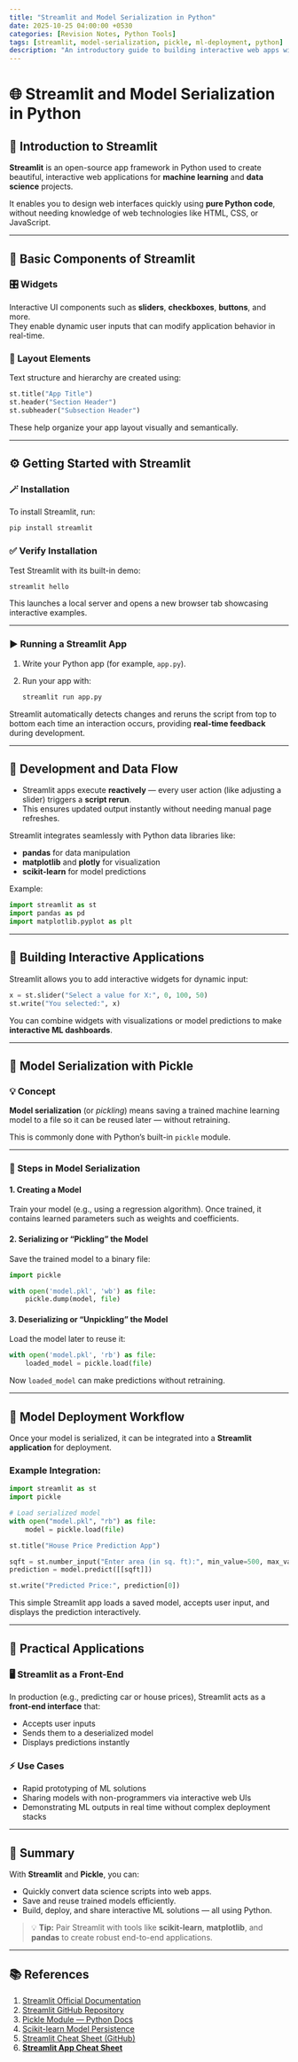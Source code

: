 ```yaml
---
title: "Streamlit and Model Serialization in Python"
date: 2025-10-25 04:00:00 +0530
categories: [Revision Notes, Python Tools]
tags: [streamlit, model-serialization, pickle, ml-deployment, python]
description: "An introductory guide to building interactive web apps with Streamlit and deploying machine learning models through serialization using Pickle."
---
```


# 🌐 Streamlit and Model Serialization in Python

## 🚀 Introduction to Streamlit

**Streamlit** is an open-source app framework in Python used to create beautiful, interactive web applications for **machine learning** and **data science** projects.  

It enables you to design web interfaces quickly using **pure Python code**, without needing knowledge of web technologies like HTML, CSS, or JavaScript.

---

## 🧩 Basic Components of Streamlit

### 🎛️ Widgets
Interactive UI components such as **sliders**, **checkboxes**, **buttons**, and more.  
They enable dynamic user inputs that can modify application behavior in real-time.

### 🧱 Layout Elements
Text structure and hierarchy are created using:
```python
st.title("App Title")
st.header("Section Header")
st.subheader("Subsection Header")
````

These help organize your app layout visually and semantically.

---

## ⚙️ Getting Started with Streamlit

### 🪄 Installation

To install Streamlit, run:

```bash
pip install streamlit
```

### ✅ Verify Installation

Test Streamlit with its built-in demo:

```bash
streamlit hello
```

This launches a local server and opens a new browser tab showcasing interactive examples.

---

### ▶️ Running a Streamlit App

1. Write your Python app (for example, `app.py`).
2. Run your app with:

   ```bash
   streamlit run app.py
   ```

Streamlit automatically detects changes and reruns the script from top to bottom each time an interaction occurs, providing **real-time feedback** during development.

---

## 🧠 Development and Data Flow

* Streamlit apps execute **reactively** — every user action (like adjusting a slider) triggers a **script rerun**.
* This ensures updated output instantly without needing manual page refreshes.

Streamlit integrates seamlessly with Python data libraries like:

* **pandas** for data manipulation
* **matplotlib** and **plotly** for visualization
* **scikit-learn** for model predictions

Example:

```python
import streamlit as st
import pandas as pd
import matplotlib.pyplot as plt
```

---

## 🧮 Building Interactive Applications

Streamlit allows you to add interactive widgets for dynamic input:

```python
x = st.slider("Select a value for X:", 0, 100, 50)
st.write("You selected:", x)
```

You can combine widgets with visualizations or model predictions to make **interactive ML dashboards**.

---

## 🧠 Model Serialization with Pickle

### 💡 Concept

**Model serialization** (or *pickling*) means saving a trained machine learning model to a file so it can be reused later — without retraining.

This is commonly done with Python’s built-in `pickle` module.

---

### 🧱 Steps in Model Serialization

#### 1. Creating a Model

Train your model (e.g., using a regression algorithm).
Once trained, it contains learned parameters such as weights and coefficients.

#### 2. Serializing or “Pickling” the Model

Save the trained model to a binary file:

```python
import pickle

with open('model.pkl', 'wb') as file:
    pickle.dump(model, file)
```

#### 3. Deserializing or “Unpickling” the Model

Load the model later to reuse it:

```python
with open('model.pkl', 'rb') as file:
    loaded_model = pickle.load(file)
```

Now `loaded_model` can make predictions without retraining.

---

## 🧩 Model Deployment Workflow

Once your model is serialized, it can be integrated into a **Streamlit application** for deployment.

### Example Integration:

```python
import streamlit as st
import pickle

# Load serialized model
with open("model.pkl", "rb") as file:
    model = pickle.load(file)

st.title("House Price Prediction App")

sqft = st.number_input("Enter area (in sq. ft):", min_value=500, max_value=5000, step=100)
prediction = model.predict([[sqft]])

st.write("Predicted Price:", prediction[0])
```

This simple Streamlit app loads a saved model, accepts user input, and displays the prediction interactively.

---

## 🧰 Practical Applications

### 🖥️ Streamlit as a Front-End

In production (e.g., predicting car or house prices), Streamlit acts as a **front-end interface** that:

* Accepts user inputs
* Sends them to a deserialized model
* Displays predictions instantly

### ⚡ Use Cases

* Rapid prototyping of ML solutions
* Sharing models with non-programmers via interactive web UIs
* Demonstrating ML outputs in real time without complex deployment stacks

---

## 🧾 Summary

With **Streamlit** and **Pickle**, you can:

* Quickly convert data science scripts into web apps.
* Save and reuse trained models efficiently.
* Build, deploy, and share interactive ML solutions — all using Python.

> 💡 **Tip:**
> Pair Streamlit with tools like **scikit-learn**, **matplotlib**, and **pandas** to create robust end-to-end applications.

---

## 📚 References

1. [Streamlit Official Documentation](https://docs.streamlit.io/)
2. [Streamlit GitHub Repository](https://github.com/streamlit/streamlit)
3. [Pickle Module — Python Docs](https://docs.python.org/3/library/pickle.html)
4. [Scikit-learn Model Persistence](https://scikit-learn.org/stable/model_persistence.html)
5. [Streamlit Cheat Sheet (GitHub)](https://github.com/daniellewisDL/streamlit-cheat-sheet)
6. **[Streamlit App Cheat Sheet](https://cheat-sheet.streamlit.app/)**
